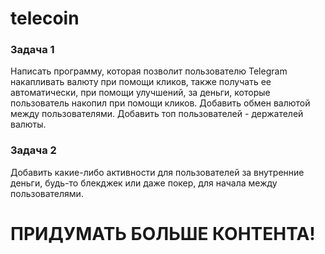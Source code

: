# telecoin
### Задача 1
Написать программу, которая позволит пользователю Telegram накапливать валюту при помощи кликов, также получать ее автоматически, при помощи улучшений, за деньги, которые пользователь накопил при помощи кликов.
Добавить обмен валютой между пользователями.
Добавить топ пользователей - держателей валюты.
### Задача 2
Добавить какие-либо активности для пользователей за внутренние деньги, будь-то блекджек или даже покер, для начала между пользователями.
# ПРИДУМАТЬ БОЛЬШЕ КОНТЕНТА!
